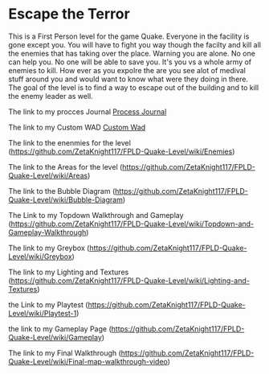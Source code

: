 # Escape the Terror

This is a First Person level for the game Quake. Everyone in the facility is gone except you. You will have to fight you way though the facilty and kill all the enemies that has taking over the place. Warning you are alone. No one can help you. No one will be able to save you. It's you vs a whole army of enemies to kill. How ever as you expolre the are you see alot of medival stuff around you and would want to know what were they doing in there. The goal of the level is to find a way to escape out of the building and to kill the enemy leader as well.

The link to my procces Journal [Process Journal](https://github.com/ZetaKnight117/FPLD-Quake-Level/wiki)

The link to my Custom WAD [Custom Wad](https://github.com/ZetaKnight117/FPLD-Quake-Level/wiki/Theme)

The link to the enenmies for the level (https://github.com/ZetaKnight117/FPLD-Quake-Level/wiki/Enemies)

The link to the Areas for the level (https://github.com/ZetaKnight117/FPLD-Quake-Level/wiki/Areas)
 
The link to the Bubble Diagram (https://github.com/ZetaKnight117/FPLD-Quake-Level/wiki/Bubble-Diagram)

The Link to my Topdown Walkthrough and Gameplay (https://github.com/ZetaKnight117/FPLD-Quake-Level/wiki/Topdown-and-Gameplay-Walkthrough)

The link to my Greybox (https://github.com/ZetaKnight117/FPLD-Quake-Level/wiki/Greybox)

The link to my Lighting and Textures (https://github.com/ZetaKnight117/FPLD-Quake-Level/wiki/Lighting-and-Textures)

the Link to my Playtest (https://github.com/ZetaKnight117/FPLD-Quake-Level/wiki/Playtest-1)

the link to my Gameplay Page (https://github.com/ZetaKnight117/FPLD-Quake-Level/wiki/Gameplay)

The link to my Final Walkthrough (https://github.com/ZetaKnight117/FPLD-Quake-Level/wiki/Final-map-walkthrough-video)
